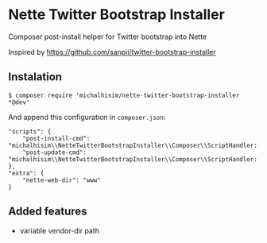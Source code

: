 Nette Twitter Bootstrap Installer
=================================

Composer post-install helper for Twitter bootstrap into Nette

Inspired by https://github.com/sanpii/twitter-bootstrap-installer

## Instalation

    $ composer require 'michalhisim/nette-twitter-bootstrap-installer *@dev'

And append this configuration in `composer.json`:

    "scripts": {
        "post-install-cmd": "michalhisim\\NetteTwitterBootstrapInstaller\\Composer\\ScriptHandler::postInstall",
        "post-update-cmd": "michalhisim\\NetteTwitterBootstrapInstaller\\Composer\\ScriptHandler::postUpdate"
    },
    "extra": {
        "nette-web-dir": "www"
    }

## Added features
 - variable vendor-dir path

